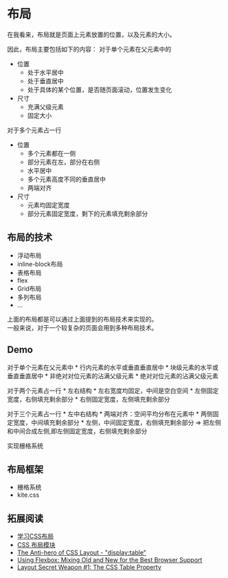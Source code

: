 # 布局
在我看来，布局就是页面上元素放置的位置，以及元素的大小。    

因此，布局主要包括如下的内容：
对于单个元素在父元素中的    
* 位置
	* 处于水平居中
	* 处于垂直居中
	* 处于具体的某个位置，是否随页面滚动，位置发生变化
* 尺寸
	* 充满父级元素
	* 固定大小

对于多个元素占一行
* 位置
	* 多个元素都在一侧
	* 部分元素在左，部分在右侧
	* 水平居中
	* 多个元素高度不同的垂直居中
	* 两端对齐
* 尺寸
	* 元素均固定宽度
	* 部分元素固定宽度，剩下的元素填充剩余部分


## 布局的技术
* 浮动布局
* inline-block布局
* 表格布局
* flex
* Grid布局
* 多列布局
* ...

上面的布局都是可以通过上面提到的布局技术来实现的。     
一般来说，对于一个较复杂的页面会用到多种布局技术。

## Demo
对于单个元素在父元素中
	* 行内元素的水平或垂直垂直居中
	* 块级元素的水平或垂直垂直居中
	* 非绝对对位元素的沾满父级元素
	* 绝对对位元素的沾满父级元素

对于两个元素占一行
	* 左右结构
		* 左右宽度均固定，中间是空白空间
		* 左侧固定宽度，右侧填充剩余部分
		* 右侧固定宽度，左侧填充剩余部分

对于三个元素占一行
	* 左中右结构
		* 两端对齐：空间平均分布在元素中
		* 两侧固定宽度，中间填充剩余部分
		* 左侧，中间固定宽度，右侧填充剩余部分 => 把左侧和中间合成左侧,即左侧固定宽度，右侧填充剩余部分

实现栅格系统

## 布局框架
* 栅格系统
* kite.css


## 拓展阅读
* [学习CSS布局](http://zh.learnlayout.com/)
* [CSS 布局模块](http://www.w3cplus.com/css3/css3-layout-modules.html)
* [The Anti-hero of CSS Layout - "display:table"](http://colintoh.com/blog/display-table-anti-hero)
* [Using Flexbox: Mixing Old and New for the Best Browser Support](https://css-tricks.com/using-flexbox/)
* [Layout Secret Weapon #1: The CSS Table Property](http://www.sitepoint.com/solving-layout-problems-css-table-property/)